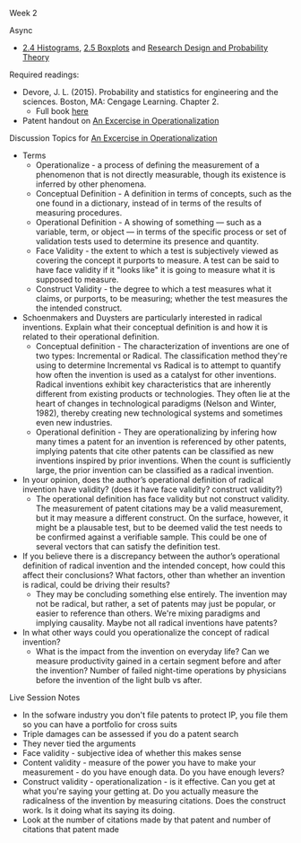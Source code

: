 Week 2

Async
* [2.4 Histograms](https://learn.datascience.berkeley.edu/ap/courses/267/sections/283e2e3a-e711-41fb-b042-64d28352a50a/coursework/module/a74b90d6-38fe-467e-a1d6-72eeccbcfdf8/segment/68c9754a-3be0-461d-a506-ecf037309726), [2.5 Boxplots](https://learn.datascience.berkeley.edu/ap/courses/267/sections/283e2e3a-e711-41fb-b042-64d28352a50a/coursework/module/a74b90d6-38fe-467e-a1d6-72eeccbcfdf8/segment/04ac3656-fb22-4ae7-92f8-1424eda72891) and [Research Design and Probability Theory](https://learn.datascience.berkeley.edu/ap/courses/267/sections/283e2e3a-e711-41fb-b042-64d28352a50a/coursework/courseModule/659838b8-0cc0-4f51-950c-99c97f494e30)

Required readings:
* Devore, J. L. (2015). Probability and statistics for engineering and the sciences. Boston, MA: Cengage Learning. Chapter 2.
  * Full book [here](./../Books/probability_and_statistics_for_engineering_and_the_sciences.pdf)
* Patent handout on [An Excercise in Operationalization](./patent_reading.pdf)

Discussion Topics for [An Excercise in Operationalization](./patent_reading.pdf)
* Terms
  * Operationalize - a process of defining the measurement of a phenomenon that is not directly measurable, though its existence is inferred by other phenomena.
  * Conceptual Definition - A definition in terms of concepts, such as the one found in a dictionary, instead of in terms of the results of measuring procedures.
  * Operational Definition - A showing of something — such as a variable, term, or object — in terms of the specific process or set of validation tests used to determine its presence and quantity.
  * Face Validity - the extent to which a test is subjectively viewed as covering the concept it purports to measure. A test can be said to have face validity if it "looks like" it is going to measure what it is supposed to measure.
  * Construct Validity - the degree to which a test measures what it claims, or purports, to be measuring; whether the test measures the the intended construct.
* Schoenmakers and Duysters are particularly interested in radical inventions. Explain what their conceptual definition is and how it is related to their operational definition.
  * Conceptual definition - The characterization of inventions are one of two types: Incremental or Radical. The classification method they're using to determine Incremental vs Radical is to attempt to quantify how often the invention is used as a catalyst for other inventions. Radical inventions exhibit key characteristics that are inherently different from existing products or technologies. They often lie at the heart of changes in technological paradigms (Nelson and Winter, 1982), thereby creating new technological systems and sometimes even new industries.
  * Operational definition - They are operationalizing by infering how many times a patent for an invention is referenced by other patents, implying patents that cite other patents can be classified as new inventions inspired by prior inventions. When the count is sufficiently large, the prior invention can be classified as a radical invention.
* In your opinion, does the author’s operational definition of radical invention have validity? (does it have face validity? construct validity?)
  * The operational definition has face validity but not construct validity. The measurement of patent citations may be a valid measurement, but it may measure a different construct. On the surface, however, it might be a plausable test, but to be deemed valid the test needs to be confirmed against a verifiable sample. This could be one of several vectors that can satisfy the definition test.
* If you believe there is a discrepancy between the author’s operational definition of radical invention and the intended concept, how could this affect their conclusions? What factors, other than whether an invention is radical, could be driving their results?
  * They may be concluding something else entirely. The invention may not be radical, but rather, a set of patents may just be  popular, or easier to reference than others. We're mixing paradigms and implying causality. Maybe not all radical inventions have patents?
* In what other ways could you operationalize the concept of radical invention?
  * What is the impact from the invention on everyday life? Can we measure productivity gained in a certain segment before and after the invention? Number of failed night-time operations by physicians before the invention of the light bulb vs after.
  
Live Session Notes
* In the sofware industry you don't file patents to protect IP, you file them so you can have a portfolio for cross suits
* Triple damages can be assessed if you do a patent search
* They never tied the arguments
* Face validity - subjective idea of whether this makes sense
* Content validity - measure of the power you have to make your measurement - do you have enough data. Do you have enough levers?
* Construct validity - operationalization - is it effective. Can you get at what you're saying your getting at. Do you actually measure the radicalness of the invention by measuring citations. Does the construct work. Is it doing what its saying its doing.
* Look at the number of citations made by that patent and number of citations that patent made

